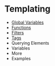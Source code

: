 # Templating

- [Global Variables](global-variables.md)
- [Functions](functions.md)
- [Filters](filters.md)
- [Tags](tags.md/index.md)
- Querying Elements
- Variables
- More
- Examples
